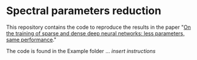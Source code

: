 # Spectral parameters reduction

This repository contains the code to reproduce the results in the paper "[On the training of sparse and dense deep neural networks: less parameters, same
performance](https://arxiv.org/abs/2106.09021)." 

The code is found in the Example folder ... *insert instructions*

